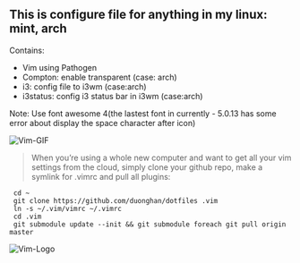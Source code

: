 ## This is configure file for anything in my linux: mint, arch
Contains:  
- Vim using Pathogen
- Compton: enable transparent (case: arch)
- i3: config file to i3wm (case:arch)
- i3status: config i3 status bar in i3wm (case:arch)

Note: Use font awesome 4(the lastest font in currently - 5.0.13 has some error about display the space character after icon)  

![Vim-GIF](https://www.vim.org/images/vim_on_fire.gif)  
>When you’re using a whole new computer and want to get all your vim settings from the cloud, simply clone your github repo, make a symlink for .vimrc and pull all plugins:
```
 cd ~
 git clone https://github.com/duonghan/dotfiles .vim
 ln -s ~/.vim/vimrc ~/.vimrc
 cd .vim
 git submodule update --init && git submodule foreach git pull origin master
```

![Vim-Logo](https://upload.wikimedia.org/wikipedia/commons/9/9f/Vimlogo.svg)
